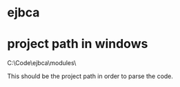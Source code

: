 # ejbca

# project path in windows 
 C:\Code\ejbca\modules\
 
 This should be the project path in order to parse the code.

